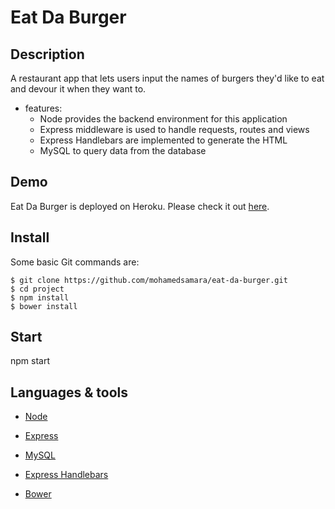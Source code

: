 # Eat Da Burger

## Description

A restaurant app that lets users input the names of burgers they'd like to eat and devour it when they want to.

* features:
  * Node provides the backend environment for this application
  * Express middleware is used to handle requests, routes and views
  * Express Handlebars are implemented to generate the HTML 
  * MySQL to query data from the database 


## Demo
	
Eat Da Burger is deployed on Heroku. Please check it out [here](https://arcane-shore-95399.herokuapp.com/).

  
## Install

Some basic Git commands are:

```
$ git clone https://github.com/mohamedsamara/eat-da-burger.git
$ cd project
$ npm install
$ bower install

```

## Start

npm start

## Languages & tools

- [Node](https://nodejs.org/en/)

- [Express](https://expressjs.com/)

- [MySQL](https://www.mysql.com/)

- [Express Handlebars](https://github.com/ericf/express-handlebars)

- [Bower](https://bower.io/)
